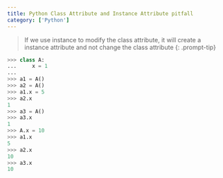 ```yaml
---
title: Python Class Attribute and Instance Attribute pitfall
category: ['Python']
---
```


> If we use instance to modify the class attribute, it will create a instance attribute and not change the class attribute
{: .prompt-tip}

```py
>>> class A:
...     x = 1
... 
>>> a1 = A()
>>> a2 = A()
>>> a1.x = 5
>>> a2.x
1
>>> a3 = A()
>>> a3.x
1
>>> A.x = 10
>>> a1.x
5
>>> a2.x
10
>>> a3.x
10
```